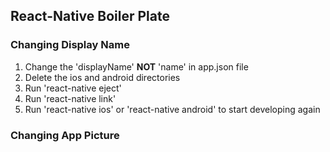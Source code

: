 ## React-Native Boiler Plate

### Changing Display Name
1. Change the 'displayName' **NOT** 'name' in app.json file
2. Delete the ios and android directories
3. Run 'react-native eject'
4. Run 'react-native link'
5. Run 'react-native ios' or 'react-native android' to start developing again

### Changing App Picture
